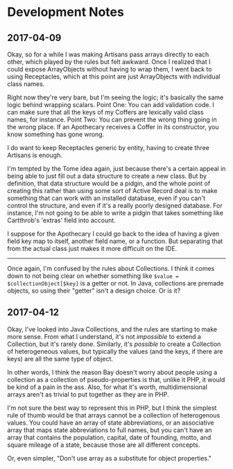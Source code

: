 Development Notes
=================

2017-04-09
----------

Okay, so for a while I was making Artisans pass arrays directly to each other, which played
by the rules but felt awkward. Once I realized that I could expose ArrayObjects without
having to wrap them, I went back to using Receptacles, which at this point are just ArrayObjects
with individual class names. 

Right now they're very bare, but I'm seeing the logic; it's basically the same logic behind wrapping
scalars. Point One: You can add validation code. I can make sure that all the keys of my Coffers
are lexically valid class names, for instance. Point Two: You can prevent the wrong thing going in
the wrong place. If an Apothecary receives a Coffer in its constructor, you know something has 
gone wrong.

I do want to keep Receptacles generic by entity, having to create three Artisans is enough.

I'm tempted by the Tome idea again, just because there's a certain appeal in being able to
just fill out a data structure to create a new class. But by definition, that data structure would
be a pidgin, and the whole point of creating this rather than using some sort of Active Record
deal is to make something that can work with an installed database, even if you can't control
the structure, and even if it's a really poorly designed database. For instance, I'm not going to
be able to write a pidgin that takes something like Cartthrob's 'extras' field into account.

I suppose for the Apothecary I could go back to the idea of having a given field key map to
itself, another field name, or a function. But separating that from the actual class just
makes it more difficult on the IDE. 

---

Once again, I'm confused by the rules about Collections. I think it comes down to not being clear
on whether something like `$value = $collectionObject[$key]` is a getter or not. In Java, collections
are premade objects, so using their "getter" isn't a design choice. Or is it?

2017-04-12
----------

Okay, I've looked into Java Collections, and the rules are starting to make more sense. From what
I understand, it's not *impossible* to extend a Collection, but it's rarely done. Similarly, it's
*possible* to create a Collection of heterogeneous values, but typically the values (and the keys,
if there are keys) are all the same type of object.

In other words, I think the reason Bay doesn't worry about people using a collection as a collection
of pseudo-properties is that, unlike it PHP, it would be kind of a pain in the ass. Also, for what it's
worth, multidimensional arrays aren't as trivial to put together as they are in PHP.

I'm not sure the best way to represent this in PHP, but I think the simplest rule of thumb would be that
arrays cannot be a collection of heterogenous values. You could have an array of state abbreviations, or
an associative array that maps state abbreviations to full names, but you can't have an array that contains
the population, capital, date of founding, motto, and square mileage of a state, because those are all
different concepts.

Or, even simpler, "Don't use array as a substitute for object properties."

